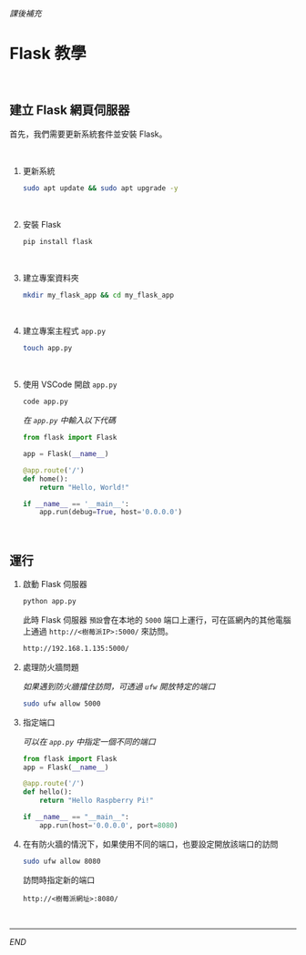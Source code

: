 _課後補充_

# Flask 教學

<br>

## 建立 Flask 網頁伺服器

首先，我們需要更新系統套件並安裝 Flask。

<br>

1. 更新系統

   ```bash
   sudo apt update && sudo apt upgrade -y
   ```

<br>

2. 安裝 Flask

   ```bash
   pip install flask
   ```

<br>

3. 建立專案資料夾

   ```bash
   mkdir my_flask_app && cd my_flask_app
   ```

<br>

4. 建立專案主程式 `app.py`

   ```bash
   touch app.py
   ```

<br>

5. 使用 VSCode 開啟 `app.py`

   ```bash
   code app.py
   ```

   _在 `app.py` 中輸入以下代碼_

   ```python
   from flask import Flask

   app = Flask(__name__)

   @app.route('/')
   def home():
       return "Hello, World!"

   if __name__ == '__main__':
       app.run(debug=True, host='0.0.0.0')
   ```

<br>

## 運行

1. 啟動 Flask 伺服器

   ```bash
   python app.py
   ```

   此時 Flask 伺服器 `預設`會在本地的 `5000` 端口上運行，可在區網內的其他電腦上通過 `http://<樹莓派IP>:5000/` 來訪問。

   ```bash
   http://192.168.1.135:5000/
   ```
2. 處理防火牆問題

   _如果遇到防火牆擋住訪問，可透過 `ufw` 開放特定的端口_

   ```bash
   sudo ufw allow 5000
   ```
3. 指定端口

   _可以在 `app.py` 中指定一個不同的端口_

   ```python
   from flask import Flask
   app = Flask(__name__)

   @app.route('/')
   def hello():
       return "Hello Raspberry Pi!"

   if __name__ == "__main__":
       app.run(host='0.0.0.0', port=8080)
   ```
4. 在有防火牆的情況下，如果使用不同的端口，也要設定開放該端口的訪問

   ```bash
   sudo ufw allow 8080
   ```

   訪問時指定新的端口

   ```
   http://<樹莓派網址>:8080/
   ```

<br>

---

_END_
